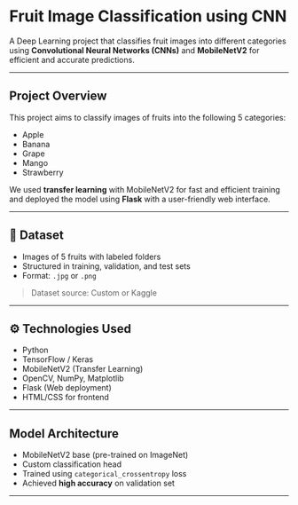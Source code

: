 #  Fruit Image Classification using CNN

A Deep Learning project that classifies fruit images into different categories using **Convolutional Neural Networks (CNNs)** and **MobileNetV2** for efficient and accurate predictions.

---

##  Project Overview

This project aims to classify images of fruits into the following 5 categories:

- Apple   
- Banana   
- Grape  
- Mango  
- Strawberry 

We used **transfer learning** with MobileNetV2 for fast and efficient training and deployed the model using **Flask** with a user-friendly web interface.

---

## 📂 Dataset

- Images of 5 fruits with labeled folders
- Structured in training, validation, and test sets
- Format: `.jpg` or `.png`

> Dataset source: Custom or Kaggle

---

## ⚙️ Technologies Used

- Python
- TensorFlow / Keras  
- MobileNetV2 (Transfer Learning)  
- OpenCV, NumPy, Matplotlib  
- Flask (Web deployment)  
- HTML/CSS for frontend  

---

##  Model Architecture

- MobileNetV2 base (pre-trained on ImageNet)  
- Custom classification head  
- Trained using `categorical_crossentropy` loss  
- Achieved **high accuracy** on validation set

---

